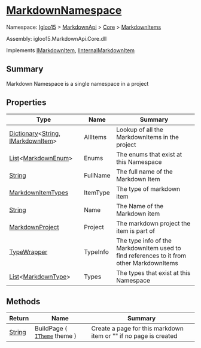 # [MarkdownNamespace](./MarkdownNamespace.md)

Namespace: [Igloo15]() > [MarkdownApi]() > [Core](./../README.md) > [MarkdownItems](./README.md)

Assembly: igloo15.MarkdownApi.Core.dll

Implements [IMarkdownItem](./../Interfaces/IMarkdownItem.md), [IInternalMarkdownItem](./MarkdownNamespace.md)

## Summary
Markdown Namespace is a single namespace in a project

## Properties

| Type | Name | Summary | 
| --- | --- | --- | 
| [Dictionary](https://docs.microsoft.com/en-us/dotnet/api/System.Collections.Generic.Dictionary-2)\<[String](https://docs.microsoft.com/en-us/dotnet/api/System.String), [IMarkdownItem](./../Interfaces/IMarkdownItem.md)> | AllItems | Lookup of all the MarkdownItems in the project | 
| [List](https://docs.microsoft.com/en-us/dotnet/api/System.Collections.Generic.List-1)\<[MarkdownEnum](./MarkdownEnum.md)> | Enums | The enums that exist at this Namespace | 
| [String](https://docs.microsoft.com/en-us/dotnet/api/System.String) | FullName | The full name of the Markdown Item | 
| [MarkdownItemTypes](./../MarkdownItemTypes.md) | ItemType | The type of markdown item | 
| [String](https://docs.microsoft.com/en-us/dotnet/api/System.String) | Name | The Name of the Markdown item | 
| [MarkdownProject](./MarkdownProject.md) | Project | The markdown project the item is part of | 
| [TypeWrapper](./../TypeWrapper.md) | TypeInfo | The type info of the MarkdownItem used to find references to it from other MarkdownItems | 
| [List](https://docs.microsoft.com/en-us/dotnet/api/System.Collections.Generic.List-1)\<[MarkdownType](./MarkdownType.md)> | Types | The types that exist at this Namespace | 


## Methods

| Return | Name | Summary | 
| --- | --- | --- | 
| [String](https://docs.microsoft.com/en-us/dotnet/api/System.String) | BuildPage ( [`ITheme`](./../Interfaces/ITheme.md) theme ) | Create a page for this markdown item or "" if no page is created | 


